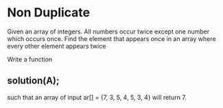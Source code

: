 # Non Duplicate

Given an array of integers. All numbers occur twice except one number which occurs once. Find the element that appears once in an array where every other element appears twice

Write a function

## solution(A);

such that an array of input ar[] = {7, 3, 5, 4, 5, 3, 4} will return 7.